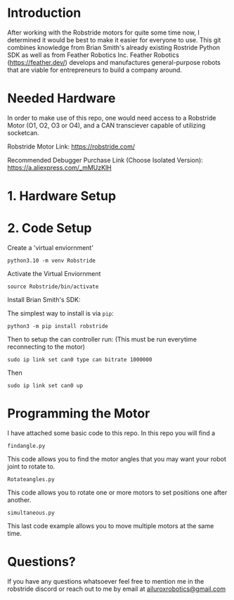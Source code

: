 # Introduction
After working with the Robstride motors for quite some time now, I determined it would be best to make it easier for everyone to use. This git combines knowledge from Brian Smith's already existing Rostride Python SDK as well as from Feather Robotics Inc. Feather Robotics (https://feather.dev/) develops and manufactures general-purpose robots that are viable for entrepreneurs to build a company around.

# Needed Hardware
In order to make use of this repo, one would need access to a Robstride Motor (O1, O2, O3 or O4), and a CAN transciever capable of utilizing socketcan.

Robstride Motor Link: https://robstride.com/

Recommended Debugger Purchase Link (Choose Isolated Version): https://a.aliexpress.com/_mMUzKlH

# 1. Hardware Setup


# 2. Code Setup 
Create a 'virtual enviornment'

```python3.10 -m venv Robstride```

Activate the Virtual Enviornment

 ```source Robstride/bin/activate```

Install Brian Smith's SDK:

The simplest way to install is via `pip`:

```python3 -m pip install robstride```

Then to setup the can controller run: (This must be run everytime reconnecting to the motor)

 ```sudo ip link set can0 type can bitrate 1000000```
 
 Then
 
 ```sudo ip link set can0 up```


# Programming the Motor
I have attached some basic code to this repo. In this repo you will find a 

```findangle.py```

This code allows you to find the motor angles that you may want your robot joint to rotate to.

```Rotateangles.py```

This code allows you to rotate one or more motors to set positions one after another.

```simultaneous.py```

This last code example allows you to move multiple motors at the same time.
# Questions? 
If you have any questions whatsoever feel free to mention me in the robstride discord or reach out to me by email at ailuroxrobotics@gmail.com


